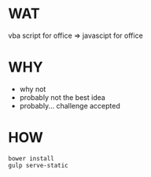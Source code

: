 # WAT

vba script for office => javascipt for office

# WHY
- why not
- probably not the best idea
- probably... challenge accepted

# HOW

```
bower install
gulp serve-static
```